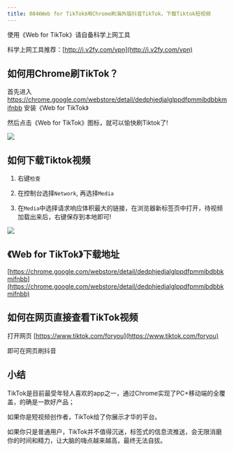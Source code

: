 ```yaml
---
title: 084《Web for TikTok》用Chrome刷海外版抖音TikTok，下载Tiktok短视频
---
```


使用《Web for TikTok》请自备科学上网工具

科学上网工具推荐：[http://i.v2fy.com/vpn](http://i.v2fy.com/vpn)



## 如何用Chrome刷TikTok？

首先进入 https://chrome.google.com/webstore/detail/dedphjedjalglppdfpmmibdbbkmifnbb  安装《Web for TikTok》

然后点击《Web for TikTok》图标，就可以愉快刷Tiktok了!

![](https://v2fy.com/asset/0i/ChromeAppHeroes/page/084-tiktok-2020-11-07.assets/web-tiktok_1.gif)





## 如何下载Tiktok视频



1. 右键`检查`

2. 在控制台选择`Network`, 再选择`Media`

3. 在`Media`中选择请求响应体积最大的链接，在浏览器新标签页中打开，待视频加载出来后，右键保存到本地即可!

![](https://v2fy.com/asset/0i/ChromeAppHeroes/page/084-tiktok-2020-11-07.assets/download2.gif)






## 《Web for TikTok》下载地址



[https://chrome.google.com/webstore/detail/dedphjedjalglppdfpmmibdbbkmifnbb](https://chrome.google.com/webstore/detail/dedphjedjalglppdfpmmibdbbkmifnbb)





## 如何在网页直接查看TikTok视频



打开网页 [https://www.tiktok.com/foryou](https://www.tiktok.com/foryou) 



即可在网页刷抖音




## 小结

TikTok是目前最受年轻人喜欢的app之一，通过Chrome实现了PC+移动端的全覆盖，的确是一款好产品；

如果你是短视频创作者，TikTok给了你展示才华的平台。

如果你只是普通用户，TikTok并不值得沉迷，标签式的信息流推送，会无限消磨你的时间和精力，让大脑的嗨点越来越高，最终无法自拔。





